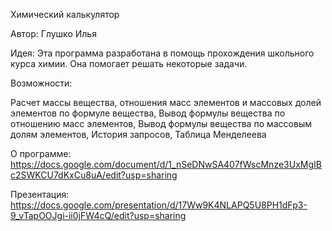 Химический калькулятор

Автор: Глушко Илья

Идея: 
Эта программа разработана в помощь прохождения школьного курса химии. Она помогает решать некоторые задачи.

Возможности:

Расчет массы вещества, отношения масс элементов и массовых долей элементов по формуле вещества, 
Вывод формулы вещества по отношению масс элементов, 
Вывод формулы вещества по массовым долям элементов, 
История запросов, 
Таблица Менделеева

О программе:
https://docs.google.com/document/d/1_nSeDNwSA407fWscMnze3UxMgIBc2SWKCU7dKxCu8uA/edit?usp=sharing

Презентация:
https://docs.google.com/presentation/d/17Ww9K4NLAPQ5U8PH1dFp3-9_vTapOOJgi-ii0jFW4cQ/edit?usp=sharing





